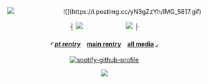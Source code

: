 <div align="center"> 

![](https://komarev.com/ghpvc/?username=RyebreadWins&color=6c6c6c&style=for-the-badge&label=stalkers:)　　　　　　　　![](https://i.postimg.cc/yN3gZzYh/IMG_5817.gif)

┤ ![](https://files.catbox.moe/3fmkh0.gif)　　　　　　　![](https://images-wixmp-ed30a86b8c4ca887773594c2.wixmp.com/f/c1783d37-221d-43d5-b1bf-2f7587201823/damarjt-3ed4cc94-8679-4856-9201-89c6c37de3ae.gif?token=eyJ0eXAiOiJKV1QiLCJhbGciOiJIUzI1NiJ9.eyJzdWIiOiJ1cm46YXBwOjdlMGQxODg5ODIyNjQzNzNhNWYwZDQxNWVhMGQyNmUwIiwiaXNzIjoidXJuOmFwcDo3ZTBkMTg4OTgyMjY0MzczYTVmMGQ0MTVlYTBkMjZlMCIsIm9iaiI6W1t7InBhdGgiOiJcL2ZcL2MxNzgzZDM3LTIyMWQtNDNkNS1iMWJmLTJmNzU4NzIwMTgyM1wvZGFtYXJqdC0zZWQ0Y2M5NC04Njc5LTQ4NTYtOTIwMS04OWM2YzM3ZGUzYWUuZ2lmIn1dXSwiYXVkIjpbInVybjpzZXJ2aWNlOmZpbGUuZG93bmxvYWQiXX0.6u0aOLm80jBgNJpIYkSjLiSsIGg8WL37LI8uLn7LA9s) ├

#### ◜ [*pt rentry*](https://rentry.co/ptrye)　[main rentry](https://rentry.co/dearestdoe)　[all media](https://rentry.co/dumbdick) ◞
[![spotify-github-profile](https://spotify-github-profile.kittinanx.com/api/view?uid=b5mgr4qsrbltzk8talaobdap8&cover_image=true&theme=natemoo-re&show_offline=false&background_color=121212&interchange=false&bar_color=2b3f54&bar_color_cover=true)](https://spotify-github-profile.kittinanx.com/api/view?uid=b5mgr4qsrbltzk8talaobdap8&redirect=true)

![](https://i.postimg.cc/V6dtNB0m/IMG_2182.png)
